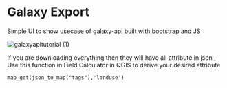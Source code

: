 # Galaxy Export
Simple UI to show usecase of galaxy-api built with bootstrap and JS 


![galaxyapitutorial (1)](https://user-images.githubusercontent.com/36752999/192739408-c3c0fe75-e2f8-4a9b-905d-c151332f48ae.gif)

If you are downloading everything then they will have all attribute in json , Use this function in Field Calculator in  QGIS to derive your desired attribute
```
map_get(json_to_map("tags"),'landuse')
```
